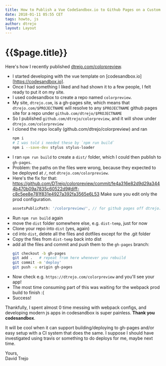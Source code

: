 ```yaml
---
title: How to Publish a Vue CodeSandbox.io to Github Pages on a Custom Domain
date: 2018-01-11 05:55 CET
tags: howto, js
author: dtrejo
layout: Layout
---
```

# {{$page.title}}

Here's how I recently published [dtrejo.com/colorpreview](https://dtrejo.com/colorpreview).

- I started developing with the vue template on [codesandbox.io][https://codesandbox.io].
- Once I had something I liked and had shown it to a few people, I felt ready to
put it on my site.
- I used codesandbox to create a repo named `colorpreview`.
- My site, `dtrejo.com`, is a gh-pages site, which means that `dtrejo.com/$PROJECTNAME` 
  will resolve to any `$PROJECTNAME` github pages site for a repo under 
  `github.com/dtrejo/$PROJECTNAME`
- So I published `github.com/dtrejo/colorpreview`, and it will show 
  under `dtrejo.com/colorpreview`
- I cloned the repo locally (github.com/dtrejo/colorpreview) and ran
    ```bash
    npm i 
    # I was told i needed these by `npm run build`
    npm i --save-dev stylus stylus-loader 
    ```
- I ran `npm run build` to create a `dist/` folder, which I could then publish 
  to `gh-pages`.
- Problem: the paths on the files were wrong, because they expected to be 
  deployed at `/`, not `dtrejo.com/colorpreview`. 
- Here's the fix for that: 
  https://github.com/DTrejo/colorpreview/commit/fe4a316e82d9d29a3444b470b09a7835c60522d9#diff-c8c5ee8e781f831e4927a392fa3565e6L53
  Make sure you edit only the prod configuration.
    ``` js
    assetsPublicPath: '/colorpreview/', // for github pages off dtrejo.com/colorpreview/*
    ```
- Run `npm run build` again
- move the `dist` folder somewhere else, e.g. `dist-temp`, just for now
- Clone your repo into `dist` (yes, again)
- cd into `dist`, delete all the files and dotfiles except for the .git folder
- Copy the files from `dist-temp` back into dist
- add all the files and commit and push them to the `gh-pages` branch:
    ```bash
    git checkout -b gh-pages
    git add .   # repeat from here whenever you rebuild
    git commit -m 'deploy'
    git push -u origin gh-pages
    ```
- Now check e.g. `https://dtrejo.com/colorpreview` and you'll see your app!
- The most time consuming part of this was waiting for the webpack prod build to finish :(
- Success!

Thankfully, I spent almost 0 time messing with webpack configs, and developing
modern js apps in codesandbox is super painless. **Thank you codesandbox**. 

It will be cool when it can support building/deploying to gh-pages and/or easy 
setup with a CI system that does the same. I suppose I should have investigated 
using travis or something to do deploys for me, maybe next time.

Yours,  
David Trejo
